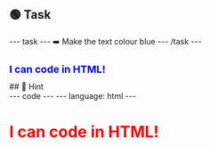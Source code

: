 <h2 class="c-project-heading--task">🟢 Task</h2>
--- task ---
➡️ Make the text colour blue
--- /task ---

<h1 style="color: blue; 
          font-size: 18px;">
    I can code in HTML!
</h1>

<div class="c-project-callout c-project-callout--tip">
## 👀 Hint 

<div class="c-project-code">
--- code ---
---
language: html
---
<h1 style="color: red; 

--- /code ---
</div>

<h1 style="color: red; 
          font-size: 18px;">
    I can code in HTML!
</h1>
